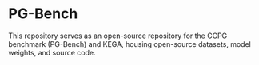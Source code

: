 # PG-Bench
This repository serves as an open-source repository for the CCPG benchmark (PG-Bench) and KEGA, housing open-source datasets, model weights, and source code.
